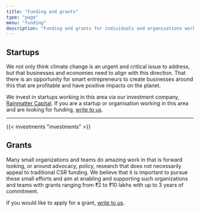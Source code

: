 ```yaml
---
title: "Funding and grants"
type: "page"
menu: "funding"
description: "Funding and grants for individuals and organisations working on climate change and conservation."
---
```


## Startups 

We not only think climate change is an urgent and critical issue to address, but that businesses and economies need to align with this direction. That there is an opportunity for smart entrepreneurs to create businesses around this that are profitable and have positive impacts on the planet.

We invest in startups working in this area via our investment company, <a href="https://rainmatter.com">Rainmatter Capital</a>. If you are a startup or organisation working in this area and are looking for funding, [write to us](mailto:info@rainmatter.org).

-------

{{< investments "investments" >}}

## Grants

Many small organizations and teams do amazing work in that is forward looking, or around advocacy, policy, research that does not necessarily appeal to traditional CSR funding. We believe that it is important to pursue these small efforts and aim at enabling and supporting such organizations and teams with grants ranging from ₹2 to ₹10 lakhs with up to 3 years of commitment.

If you would like to apply for a grant, [write to us](mailto:info@rainmatter.org).
